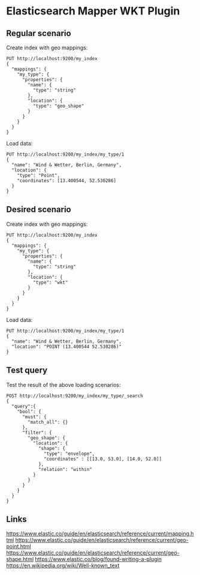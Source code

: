 # Elasticsearch Mapper WKT Plugin

## Regular scenario

Create index with geo mappings:

```
PUT http://localhost:9200/my_index
{
  "mappings": {
    "my_type": {
      "properties": {
        "name": {
          "type": "string"
        },
        "location": {
          "type": "geo_shape"
        }
      }
    }
  }
}
```

Load data:

```
PUT http://localhost:9200/my_index/my_type/1
{
  "name": "Wind & Wetter, Berlin, Germany",
  "location": {
    "type": "Point",
    "coordinates": [13.400544, 52.530286]
  }
}
```

## Desired scenario

Create index with geo mappings:

```
PUT http://localhost:9200/my_index
{
  "mappings": {
    "my_type": {
      "properties": {
        "name": {
          "type": "string"
        },
        "location": {
          "type": "wkt"
        }
      }
    }    
  }
}
```

Load data:

```
PUT http://localhost:9200/my_index/my_type/1
{
  "name": "Wind & Wetter, Berlin, Germany",
  "location": "POINT (13.400544 52.530286)"
}
```

## Test query

Test the result of the above loading scenarios:

```
POST http://localhost:9200/my_index/my_type/_search
{
  "query":{
    "bool": {
      "must": {
        "match_all": {}
      },
      "filter": {
        "geo_shape": {
          "location": {
            "shape": {
              "type": "envelope",
              "coordinates" : [[13.0, 53.0], [14.0, 52.0]]
            },
            "relation": "within"
          }
        }
      }
    }
  }
}
```

## Links

https://www.elastic.co/guide/en/elasticsearch/reference/current/mapping.html
https://www.elastic.co/guide/en/elasticsearch/reference/current/geo-point.html
https://www.elastic.co/guide/en/elasticsearch/reference/current/geo-shape.html
https://www.elastic.co/blog/found-writing-a-plugin
https://en.wikipedia.org/wiki/Well-known_text
